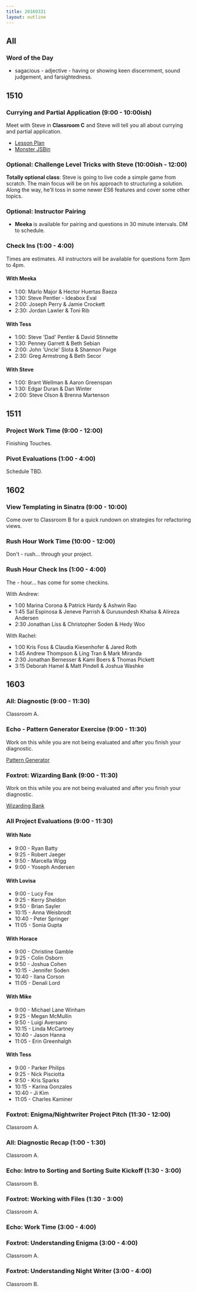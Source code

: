 ```yaml
---
title: 20160331
layout: outline
---
```


## All

### Word of the Day
* sagacious - adjective - having or showing keen discernment, sound judgement,
and farsightedness.


## 1510

### Currying and Partial Application (9:00 - 10:00ish)

Meet with Steve in **Classroom C** and Steve will tell you all about currying and partial application.

- [Lesson Plan](https://github.com/mdn/advanced-js-fundamentals-ck/blob/gh-pages/tutorials/02-functions/03-currying-and-partial-application.md)
- [Monster JSBin](http://jsbin.com/kinuvi/1/edit?js)

### Optional: Challenge Level Tricks with Steve (10:00ish - 12:00)

**Totally optional class**: Steve is going to live code a simple game from scratch. The main focus will be on his approach to structuring a solution. Along the way, he'll toss in some newer ES6 features and cover some other topics.

### Optional: Instructor Pairing

- **Meeka** is available for pairing and questions in 30 minute intervals. DM to schedule.

### Check Ins (1:00 - 4:00)

Times are estimates. All instructors will be available for questions form 3pm to 4pm.

#### With Meeka

* 1:00: Marlo Major & Hector Huertas Baeza
* 1:30: Steve Pentler - Ideabox Eval
* 2:00: Joseph Perry & Jamie Crockett
* 2:30: Jordan Lawler & Toni Rib

#### With Tess

* 1:00: Steve 'Dad' Pentler & David Stinnette
* 1:30: Penney Garrett & Beth Sebian
* 2:00: John 'Uncle' Slota & Shannon Paige
* 2:30: Greg Armstrong & Beth Secor

#### With Steve

* 1:00: Brant Wellman & Aaron Greenspan
* 1:30: Edgar Duran & Dan Winter
* 2:00: Steve Olson & Brenna Martenson

## 1511

### Project Work Time (9:00 - 12:00)

Finishing Touches.

### Pivot Evaluations (1:00 - 4:00)

Schedule TBD.


## 1602

### View Templating in Sinatra (9:00 - 10:00)

Come over to Classroom B for a quick rundown on strategies for refactoring views.

### Rush Hour Work Time (10:00 - 12:00)

Don't - rush... through your project.

### Rush Hour Check Ins (1:00 - 4:00)

The - hour... has come for some checkins.

With Andrew:

* 1:00 Marina Corona & Patrick Hardy & Ashwin Rao
* 1:45 Sal Espinosa & Jeneve Parrish & Gurusundesh Khalsa & Alireza Andersen
* 2:30 Jonathan Liss & Christopher Soden & Hedy Woo

With Rachel:

* 1:00 Kris Foss & Claudia Kiesenhofer & Jared Roth
* 1:45 Andrew Thompson & Ling Tran & Mark Miranda
* 2:30 Jonathan Bernesser & Kami Boers & Thomas Pickett
* 3:15 Deborah Hamel & Matt Pindell & Joshua Washke


## 1603

### All: Diagnostic (9:00 - 11:30)

Classroom A.

### Echo - Pattern Generator Exercise (9:00 - 11:30)

Work on this while you are not being evaluated and after you finish your
diagnostic.

[Pattern Generator](https://github.com/turingschool/challenges/blob/master/pattern_generator.markdown)

### Foxtrot: Wizarding Bank (9:00 - 11:30)

Work on this while you are not being evaluated and after you finish your
diagnostic.

[Wizarding Bank](https://github.com/turingschool/challenges/blob/master/wizarding_bank.markdown)

### All Project Evaluations (9:00 - 11:30)

#### With Nate
* 9:00 - Ryan Batty
* 9:25 - Robert Jaeger
* 9:50 - Marcella Wigg
* 9:00 - Yoseph Andersen

#### With Lovisa
* 9:00 - Lucy Fox
* 9:25 - Kerry Sheldon
* 9:50 - Brian Sayler
* 10:15 - Anna Weisbrodt
* 10:40 - Peter Springer
* 11:05 - Sonia Gupta


#### With Horace
* 9:00 - Christine Gamble
* 9:25 - Colin Osborn
* 9:50 - Joshua Cohen
* 10:15 - Jennifer Soden
* 10:40 - Ilana Corson
* 11:05 - Denali Lord

#### With Mike
* 9:00 - Michael Lane Winham
* 9:25 - Megan McMullin
* 9:50 - Luigi Aversano
* 10:15 - Linda McCartney
* 10:40 - Jason Hanna
* 11:05 - Erin Greenhalgh

#### With Tess
* 9:00 - Parker Philips
* 9:25 - Nick Pisciotta
* 9:50 - Kris Sparks
* 10:15 - Karina Gonzales
* 10:40 - Ji Kim
* 11:05 - Charles Kaminer

### Foxtrot: Enigma/Nightwriter Project Pitch (11:30 - 12:00)

Classroom A.

### All: Diagnostic Recap (1:00 - 1:30)

Classroom A.

### Echo: Intro to Sorting and Sorting Suite Kickoff (1:30 - 3:00)

Classroom B.

### Foxtrot: Working with Files (1:30 - 3:00)

Classroom A.

### Echo: Work Time (3:00 - 4:00)

### Foxtrot: Understanding Enigma (3:00 - 4:00)

Classroom A.

### Foxtrot: Understanding Night Writer (3:00 - 4:00)

Classroom B.
